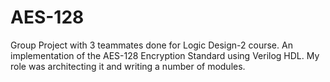 # AES-128
Group Project with 3 teammates done for Logic Design-2 course.
An implementation of the AES-128 Encryption Standard using Verilog HDL.
My role was architecting it and writing a number of modules.
